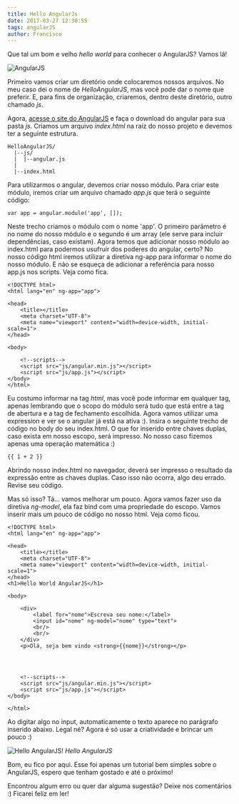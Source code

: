 ```yaml
---
title: Hello AngularJs
date: 2017-03-27 12:30:55
tags: angularJS
author: Francisco
---
```


Que tal um bom e velho *hello world* para conhecer o AngularJS? Vamos lá!
<!-- more -->
![AngularJS](angularjs.png)

Primeiro vamos criar um diretório onde colocaremos nossos arquivos. No meu caso dei o nome de *HelloAngularJS*, mas você pode dar o nome que preferir. E, para fins de organização, criaremos, dentro deste diretório, outro chamado *js*.

Agora, [acesse o site do AngularJS](https://angularjs.org) e faça o download do angular para sua pasta *js*. Criamos um arquivo *index.html* na raiz do nosso projeto e devemos ter a seguinte estrutura.

```
HelloAngularJS/
  |--js/
  |  |--angular.js
  |
  |--index.html

```

Para utilizarmos o angular, devemos criar nosso módulo. Para criar este módulo, iremos criar um arquivo chamado *app.js* que terá o seguinte código:

```
var app = angular.module('app', []);
```

Neste trecho criamos o módulo com o nome 'app'. O primeiro parâmetro é no nome do nosso módulo e o segundo é um array (ele serve para incluir dependências, caso existam).
Agora temos que adicionar nosso módulo ao index.html para podermos usufruir dos poderes do angular, certo? No nosso código html iremos utilizar a diretiva ng-app para informar o nome do nosso módulo. E não se esqueça de adicionar a referência para nosso app.js nos scripts. Veja como fica.

```
<!DOCTYPE html>
<html lang="en" ng-app="app">

<head>
    <title></title>
    <meta charset="UTF-8">
    <meta name="viewport" content="width=device-width, initial-scale=1">
</head>

<body>

    <!--scripts-->
    <script src="js/angular.min.js"></script>
    <script src="js/app.js"></script>
</body>
</html>
```

Eu costumo informar na tag *html*, mas você pode informar em qualquer tag, apenas lembrando que o scopo do módulo será tudo que está entre a tag de abertura e a tag de fechamento escolhida. Agora vamos utilizar uma expression e ver se o angular já está na ativa :). Insira o seguinte trecho de código no body do seu index.html. O que for inserido entre chaves duplas, caso exista em nosso escopo, será impresso. No nosso caso fizemos apenas uma operação matemática :)

```
{{ 1 + 2 }}
```
Abrindo nosso index.html no navegador, deverá ser impresso o resultado da expressão entre as chaves duplas. Caso isso não ocorra, algo deu errado. Revise seu código.

Mas só isso? Tá... vamos melhorar um pouco. Agora vamos fazer uso da diretiva *ng-model*, ela faz bind com uma propriedade do escopo. Vamos inserir mais um pouco de código no nosso html. Veja como ficou.

```
<!DOCTYPE html>
<html lang="en" ng-app="app">

<head>
    <title></title>
    <meta charset="UTF-8">
    <meta name="viewport" content="width=device-width, initial-scale=1">
</head>
<h1>Hello World AngularJS</h1>

<body>

    <div>
        <label for="nome">Escreva seu nome:</label>
        <input id="nome" ng-model="nome" type="text">
        <br/>
        <br/>
    </div>
    <p>Olá, seja bem vindo <strong>{{nome}}</strong></p>




    <!--scripts-->
    <script src="js/angular.min.js"></script>
    <script src="js/app.js"></script>
</body>

</html>
```

Ao digitar algo no input, automaticamente o texto aparece no parágrafo inserido abaixo. Legal né? Agora é só usar a criatividade e brincar um pouco :)

![Hello AngularJS!](helloworld.jpg)
*Hello AngularJS* 

Bom, eu fico por aqui. Esse foi apenas um tutorial bem simples sobre o AngularJS, espero que tenham gostado e até o próximo!

Encontrou algum erro ou quer dar alguma sugestão? Deixe nos comentários :) Ficarei feliz em ler!